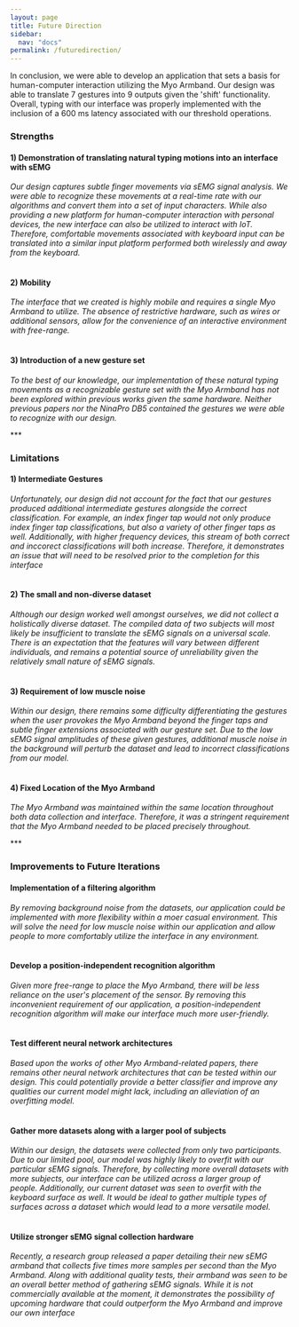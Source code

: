 ```yaml
---
layout: page
title: Future Direction
sidebar:
  nav: "docs"
permalink: /futuredirection/
---
```

<html>
  <body>
    <p>In conclusion, we were able to develop an application that sets a basis for human-computer interaction utilizing the Myo Armband. Our design was able to translate 7 gestures into 9 outputs given the 'shift' functionality. Overall, typing with our interface was properly implemented with the inclusion of a 600 ms latency associated with our threshold operations.</p>
    <h3>Strengths</h3>
    <p><h4>1) Demonstration of translating natural typing motions into an interface with sEMG</h4>
      <i>Our design captures subtle finger movements via sEMG signal analysis. We were able to recognize these movements at a real-time rate with our algorithms and convert them into a set of input characters. While also providing a new platform for human-computer interaction with personal devices, the new interface can also be utilized to interact with IoT. Therefore, comfortable movements associated with keyboard input can be translated into a similar input platform performed both wirelessly and away from the keyboard.</i><br><br>
    <h4>2) Mobility</h4>
      <i>The interface that we created is highly mobile and requires a single Myo Armband to utilize. The absence of restrictive hardware, such as wires or additional sensors, allow for the convenience of an interactive environment with free-range.</i><br><br>
    <h4>3) Introduction of a new gesture set</h4>
      <i>To the best of our knowledge, our implementation of these natural typing movements as a recognizable gesture set with the Myo Armband has not been explored within previous works given the same hardware. Neither previous papers nor the NinaPro DB5 contained the gestures we were able to recognize with our design.</i></p></body></html>
      ***
      <html>
  <body>
    <h3>Limitations</h3>
    <p><h4>1) Intermediate Gestures</h4>
      <i>Unfortunately, our design did not account for the fact that our gestures produced additional intermediate gestures alongside the correct classification. For example, an index finger tap would not only produce index finger tap classifications, but also a variety of other finger taps as well. Additionally, with higher frequency devices, this stream of both correct and inccorect classifications will both increase. Therefore, it demonstrates an issue that will need to be resolved prior to the completion for this interface</i><br><br>
    <h4>2) The small and non-diverse dataset</h4>
      <i>Although our design worked well amongst ourselves, we did not collect a holistically diverse dataset. The compiled data of two subjects will most likely be insufficient to translate the sEMG signals on a universal scale. There is an expectation that the features will vary between different individuals, and remains a potential source of unreliability given the relatively small nature of sEMG signals.</i><br><br>
    <h4>3) Requirement of low muscle noise</h4>
      <i>Within our design, there remains some difficulty differentiating the gestures when the user provokes the Myo Armband beyond the finger taps and subtle finger extensions associated with our gesture set. Due to the low sEMG signal amplitudes of these given gestures, additional muscle noise in the background will perturb the dataset and lead to incorrect classifications from our model.</i><br><br>
    <h4>4) Fixed Location of the Myo Armband</h4>
      <i>The Myo Armband was maintained within the same location throughout both data collection and interface. Therefore, it was a stringent requirement that the Myo Armband needed to be placed precisely throughout.</i>
    </p></body></html>
    ***
    <html>
  <body>
    <h3>Improvements to Future Iterations</h3>
    <p>
    <h4>Implementation of a filtering algorithm</h4>
    <i>By removing background noise from the datasets, our application could be implemented with more flexibility within a moer casual environment. This will solve the need for low muscle noise within our application and allow people to more comfortably utilize the interface in any environment.<br><br></i>
    <h4>Develop a position-independent recognition algorithm</h4>
    <i>Given more free-range to place the Myo Armband, there will be less reliance on the user's placement of the sensor. By removing this inconvenient requirement of our application, a position-independent recognition algorithm will make our interface much more user-friendly.<br><br></i>
    <h4>Test different neural network architectures</h4>
    <i>Based upon the works of other Myo Armband-related papers, there remains other neural network architectures that can be tested within our design. This could potentially provide a better classifier and improve any qualities our current model might lack, including an alleviation of an overfitting model.<br><br></i>
    <h4>Gather more datasets along with a larger pool of subjects</h4>
    <i>Within our design, the datasets were collected from only two participants. Due to our limited pool, our model was highly likely to overfit with our particular sEMG signals. Therefore, by collecting more overall datasets with more subjects, our interface can be utilized across a larger group of people. Additionally, our current dataset was seen to overfit with the keyboard surface as well. It would be ideal to gather multiple types of surfaces across a dataset which would lead to a more versatile model.<br><br></i>
    <h4>Utilize stronger sEMG signal collection hardware</h4>
    <i>Recently, a research group released a paper detailing their new sEMG armband that collects five times more samples per second than the Myo Armband. Along with additional quality tests, their armband was seen to be an overall better method of gathering sEMG signals. While it is not commercially available at the moment, it demonstrates the possibility of upcoming hardware that could outperform the Myo Armband and improve our own interface<br><br></i>
  </p>
  </body></html>
